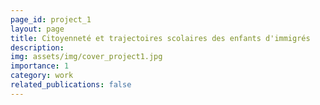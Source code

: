 ```yaml
---
page_id: project_1
layout: page
title: Citoyenneté et trajectoires scolaires des enfants d'immigrés 
description: 
img: assets/img/cover_project1.jpg
importance: 1
category: work
related_publications: false
---
```




